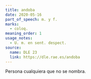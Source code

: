 ```yaml
---
title: andoba
date: 2020-05-16
part_of_speech: m. y f.
marks:
  - coloq.
meaning_order: 1
usage_notes:
  - U. m. en sent. despect.
source:
  name: DLE 23
  link: https://dle.rae.es/andoba
---
```


Persona cualquiera que no se nombra.
